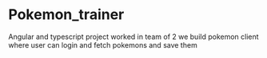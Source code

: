 # Pokemon_trainer
Angular and typescript project worked in team of 2 we build pokemon client where user can login and fetch pokemons and save them
